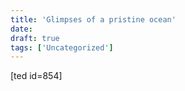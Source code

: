 ```yaml
---
title: 'Glimpses of a pristine ocean'
date: 
draft: true
tags: ['Uncategorized']
---
```


\[ted id=854\]